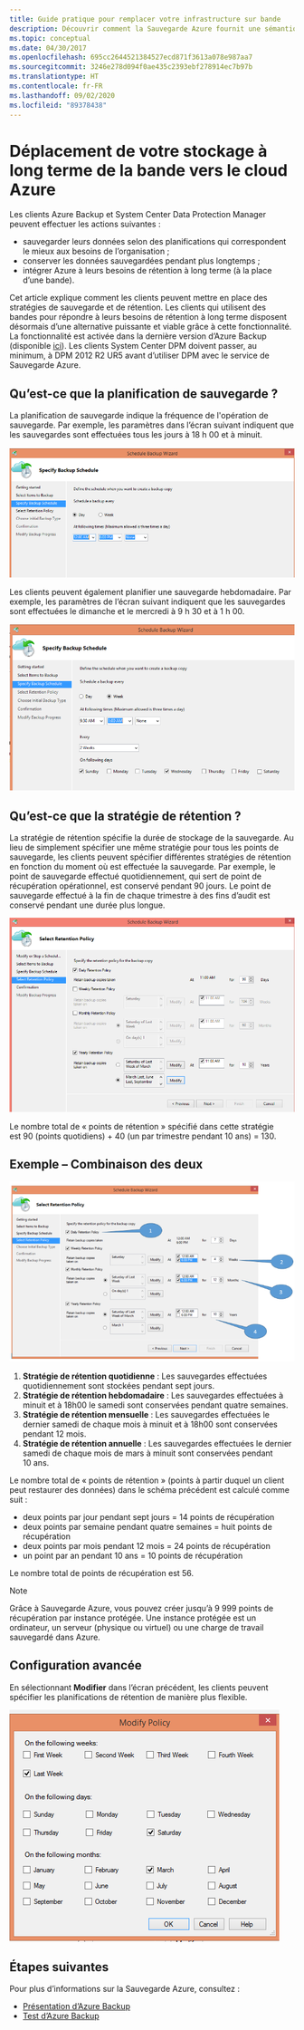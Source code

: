 ```yaml
---
title: Guide pratique pour remplacer votre infrastructure sur bande
description: Découvrir comment la Sauvegarde Azure fournit une sémantique de type bande qui vous permet de sauvegarder et de restaurer des données dans Azure
ms.topic: conceptual
ms.date: 04/30/2017
ms.openlocfilehash: 695cc2644521384527ecd871f3613a078e987aa7
ms.sourcegitcommit: 3246e278d094f0ae435c2393ebf278914ec7b97b
ms.translationtype: HT
ms.contentlocale: fr-FR
ms.lasthandoff: 09/02/2020
ms.locfileid: "89378438"
---
```

# <a name="move-your-long-term-storage-from-tape-to-the-azure-cloud"></a>Déplacement de votre stockage à long terme de la bande vers le cloud Azure

Les clients Azure Backup et System Center Data Protection Manager peuvent effectuer les actions suivantes :

* sauvegarder leurs données selon des planifications qui correspondent le mieux aux besoins de l’organisation ;
* conserver les données sauvegardées pendant plus longtemps ;
* intégrer Azure à leurs besoins de rétention à long terme (à la place d’une bande).

Cet article explique comment les clients peuvent mettre en place des stratégies de sauvegarde et de rétention. Les clients qui utilisent des bandes pour répondre à leurs besoins de rétention à long terme disposent désormais d’une alternative puissante et viable grâce à cette fonctionnalité. La fonctionnalité est activée dans la dernière version d’Azure Backup (disponible [ici](https://aka.ms/azurebackup_agent)). Les clients System Center DPM doivent passer, au minimum, à DPM 2012 R2 UR5 avant d’utiliser DPM avec le service de Sauvegarde Azure.

## <a name="what-is-the-backup-schedule"></a>Qu’est-ce que la planification de sauvegarde ?

La planification de sauvegarde indique la fréquence de l'opération de sauvegarde. Par exemple, les paramètres dans l’écran suivant indiquent que les sauvegardes sont effectuées tous les jours à 18 h 00 et à minuit.

![Planification quotidienne](./media/backup-azure-backup-cloud-as-tape/dailybackupschedule.png)

Les clients peuvent également planifier une sauvegarde hebdomadaire. Par exemple, les paramètres de l’écran suivant indiquent que les sauvegardes sont effectuées le dimanche et le mercredi à 9 h 30 et à 1 h 00.

![Planification hebdomadaire](./media/backup-azure-backup-cloud-as-tape/weeklybackupschedule.png)

## <a name="what-is-the-retention-policy"></a>Qu’est-ce que la stratégie de rétention ?

La stratégie de rétention spécifie la durée de stockage de la sauvegarde. Au lieu de simplement spécifier une même stratégie pour tous les points de sauvegarde, les clients peuvent spécifier différentes stratégies de rétention en fonction du moment où est effectuée la sauvegarde. Par exemple, le point de sauvegarde effectué quotidiennement, qui sert de point de récupération opérationnel, est conservé pendant 90 jours. Le point de sauvegarde effectué à la fin de chaque trimestre à des fins d’audit est conservé pendant une durée plus longue.

![Stratégie de rétention](./media/backup-azure-backup-cloud-as-tape/retentionpolicy.png)

Le nombre total de « points de rétention » spécifié dans cette stratégie est 90 (points quotidiens) + 40 (un par trimestre pendant 10 ans) = 130.

## <a name="example--putting-both-together"></a>Exemple – Combinaison des deux

![Exemple d’écran](./media/backup-azure-backup-cloud-as-tape/samplescreen.png)

1. **Stratégie de rétention quotidienne** : Les sauvegardes effectuées quotidiennement sont stockées pendant sept jours.
2. **Stratégie de rétention hebdomadaire** : Les sauvegardes effectuées à minuit et à 18h00 le samedi sont conservées pendant quatre semaines.
3. **Stratégie de rétention mensuelle** : Les sauvegardes effectuées le dernier samedi de chaque mois à minuit et à 18h00 sont conservées pendant 12 mois.
4. **Stratégie de rétention annuelle** : Les sauvegardes effectuées le dernier samedi de chaque mois de mars à minuit sont conservées pendant 10 ans.

Le nombre total de « points de rétention » (points à partir duquel un client peut restaurer des données) dans le schéma précédent est calculé comme suit :

* deux points par jour pendant sept jours = 14 points de récupération
* deux points par semaine pendant quatre semaines = huit points de récupération
* deux points par mois pendant 12 mois = 24 points de récupération
* un point par an pendant 10 ans = 10 points de récupération

Le nombre total de points de récupération est 56.

> [!NOTE]
> Grâce à Sauvegarde Azure, vous pouvez créer jusqu’à 9 999 points de récupération par instance protégée. Une instance protégée est un ordinateur, un serveur (physique ou virtuel) ou une charge de travail sauvegardé dans Azure.
>

## <a name="advanced-configuration"></a>Configuration avancée

En sélectionnant **Modifier** dans l’écran précédent, les clients peuvent spécifier les planifications de rétention de manière plus flexible.

![Modifier la fenêtre de stratégie](./media/backup-azure-backup-cloud-as-tape/modify.png)

## <a name="next-steps"></a>Étapes suivantes

Pour plus d’informations sur la Sauvegarde Azure, consultez :

* [Présentation d’Azure Backup](./backup-overview.md)
* [Test d’Azure Backup](./backup-windows-with-mars-agent.md)
